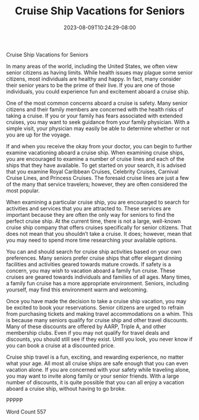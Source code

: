 ﻿---
title: "Cruise Ship Vacations for Seniors"
date: 2023-08-09T10:24:29-08:00
description: "Cruise Ships Tips for Web Success"
featured_image: "/images/Cruise Ships.jpg"
tags: ["Cruise Ships"]
---

Cruise Ship Vacations for Seniors

In many areas of the world, including the United States, we often view senior citizens as having limits.  While health issues may plague some senior citizens, most individuals are healthy and happy.  In fact, many consider their senior years to be the prime of their live.  If you are one of those individuals, you could experience fun and excitement aboard a cruise ship.

One of the most common concerns aboard a cruise is safety.  Many senior citizens and their family members are concerned with the health risks of taking a cruise.  If you or your family has fears associated with extended cruises, you may want to seek guidance from your family physician.  With a simple visit, your physician may easily be able to determine whether or not you are up for the voyage.

If and when you receive the okay from your doctor, you can begin to further examine vacationing aboard a cruise ship.  When examining cruise ships, you are encouraged to examine a number of cruise lines and each of the ships that they have available.  To get started on your search, it is advised that you examine Royal Caribbean Cruises, Celebrity Cruises, Carnival Cruise Lines, and Princess Cruises.  The foresaid cruise lines are just a few of the many that service travelers; however, they are often considered the most popular.

When examining a particular cruise ship, you are encouraged to search for activities and services that you are attracted to. These services are important because they are often the only way for seniors to find the perfect cruise ship.  At the current time, there is not a large, well-known cruise ship company that offers cruises specifically for senior citizens.  That does not mean that you shouldn’t take a cruise.  It does; however, mean that you may need to spend more time researching your available options.

You can and should search for cruise ship activities based on your own preferences.  Many seniors prefer cruise ships that offer elegant dinning facilities and activities geared towards mature crowds.  If safety is a concern, you may wish to vacation aboard a family fun cruise. These cruises are geared towards individuals and families of all ages. Many times, a family fun cruise has a more appropriate environment.  Seniors, including yourself, may find this environment warm and welcoming.  

Once you have made the decision to take a cruise ship vacation, you may be excited to book your reservations.  Senior citizens are urged to refrain from purchasing tickets and making travel accommodations on a whim.  This is because many seniors qualify for cruise ship and other travel discounts.  Many of these discounts are offered by AARP, Triple A, and other membership clubs.  Even if you may not qualify for travel deals and discounts, you should still see if they exist.  Until you look, you never know if you can book a cruise at a discounted price. 

Cruise ship travel is a fun, exciting, and rewarding experience, no matter what your age.  All most all cruise ships are safe enough that you can even vacation alone.  If you are concerned with your safety while traveling alone, you may want to invite along family or your senior friends.  With a large number of discounts, it is quite possible that you can all enjoy a vacation aboard a cruise ship, without having to go broke.

PPPPP

Word Count 557


